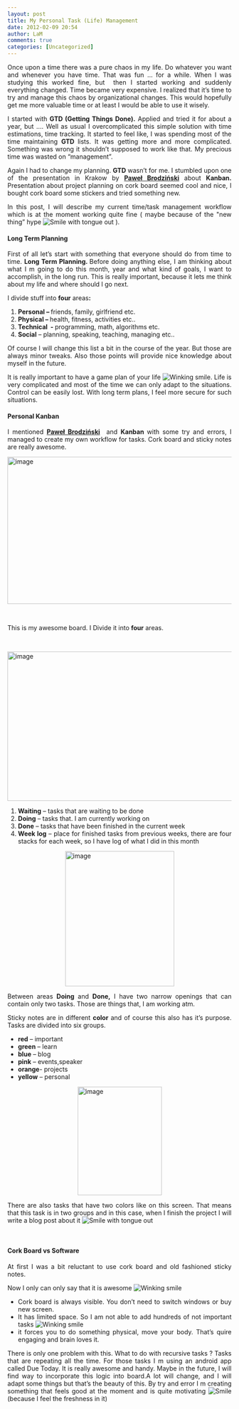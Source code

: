 ```yaml
---
layout: post
title: My Personal Task (Life) Management
date: 2012-02-09 20:54
author: LaM
comments: true
categories: [Uncategorized]
---
```

<p align="justify">Once upon a time there was a pure chaos in my life. Do whatever you want and whenever you have time. That was fun … for a while. When I was studying this worked fine, but&nbsp; then I started working and suddenly everything changed. Time became very expensive. I realized that it’s time to try and manage this chaos by organizational changes. This would hopefully get me more valuable time or at least I would be able to use it wisely.</p> <p align="justify">I started with <strong>GTD (Getting Things Done).</strong> Applied and tried it for about a year, but …. Well as usual I overcomplicated this simple solution with time estimations, time tracking. It started to feel like, I was spending most of the time maintaining <strong>GTD </strong>lists. It was getting more and more complicated. Something was wrong it shouldn’t supposed to work like that. My precious time was wasted on “management”.</p> <p align="justify">Again I had to change my planning. <strong>GTD</strong> wasn’t for me. I stumbled upon one of the presentation in Krakow by <a href="http://blog.brodzinski.com/"><strong>Paweł Brodziński</strong></a> about <strong>Kanban. </strong>Presentation about project planning on cork board seemed cool and nice, I bought cork board some stickers and tried something new.</p> <p align="justify">In this post, I will describe my current time/task management workflow which is at the moment working quite fine ( maybe because of the "new thing” hype <img style="border-bottom-style: none; border-left-style: none; border-top-style: none; border-right-style: none" class="wlEmoticon wlEmoticon-smilewithtongueout" alt="Smile with tongue out" src="http://www.mfranc.com/wp-content/uploads/2012/02/wlEmoticon-smilewithtongueout.png"> ).</p> <h4 align="justify">Long Term Planning</h4> <p align="justify">First of all let’s start with something that everyone should do from time to time. <strong>Long Term Planning. </strong>Before doing anything else, I am thinking about what I m going to do this month, year and what kind of goals, I want to accomplish, in the long run. This is really important, because it lets me think about my life and where should I go next. </p> <p align="justify">I divide stuff into <strong>four</strong> areas<strong>:</strong></p> <ol> <li> <div align="justify"><strong>Personal – </strong>friends, family, girlfriend etc.</div> <li> <div align="justify"><strong>Physical – </strong>health, fitness, activities etc..</div> <li> <div align="justify"><strong>Technical&nbsp; - </strong>programming, math, algorithms etc.</div> <li> <div align="justify"><strong>Social</strong> – planning, speaking, teaching, managing etc..</div></li></ol> <p align="justify">Of course I will change this list a bit in the course of the year. But those are always minor tweaks. Also those points will provide nice knowledge about myself in the future.</p> <p align="justify">It is really important to have a game plan of your life <img style="border-bottom-style: none; border-left-style: none; border-top-style: none; border-right-style: none" class="wlEmoticon wlEmoticon-winkingsmile" alt="Winking smile" src="http://www.mfranc.com/wp-content/uploads/2012/02/wlEmoticon-winkingsmile.png">. Life is very complicated and most of the time we can only adapt to the situations. Control can be easily lost. With long term plans, I feel more secure for such situations.</p> <h4 align="justify">Personal Kanban</h4> <p align="justify">I mentioned <a href="http://blog.brodzinski.com/"><strong>Paweł Brodziński</strong></a>&nbsp; and <strong>Kanban </strong>with some try and errors, I managed to create my own workflow for tasks. Cork board and sticky notes are really awesome. </p> <p align="justify"><a href="http://www.mfranc.com/wp-content/uploads/2012/02/image.png"><img style="background-image: none; border-right-width: 0px; padding-left: 0px; padding-right: 0px; display: block; float: none; border-top-width: 0px; border-bottom-width: 0px; margin-left: auto; border-left-width: 0px; margin-right: auto; padding-top: 0px" title="image" border="0" alt="image" src="http://www.mfranc.com/wp-content/uploads/2012/02/image_thumb.png" width="523" height="331"></a></p> <p align="justify">&nbsp;</p> <p align="justify">This is my awesome board. I Divide it into <strong>four</strong> areas.</p> <p align="justify">&nbsp;</p> <p align="justify"><a href="http://www.mfranc.com/wp-content/uploads/2012/02/image1.png"><img style="background-image: none; border-right-width: 0px; padding-left: 0px; padding-right: 0px; display: block; float: none; border-top-width: 0px; border-bottom-width: 0px; margin-left: auto; border-left-width: 0px; margin-right: auto; padding-top: 0px" title="image" border="0" alt="image" src="http://www.mfranc.com/wp-content/uploads/2012/02/image_thumb1.png" width="521" height="336"></a></p> <ol> <li> <div align="justify"><strong>Waiting</strong> – tasks that are waiting to be done</div> <li> <div align="justify"><strong>Doing</strong> – tasks that. I am currently working on</div> <li> <div align="justify"><strong>Done</strong> – tasks that have been finished in the current week</div> <li> <div align="justify"><strong>Week log</strong> – place for finished tasks from previous weeks, there are four stacks for each week, so I have log of what I did in this month</div></li></ol> <p align="justify"><strong></strong><a href="http://www.mfranc.com/wp-content/uploads/2012/02/image2.png"><img style="background-image: none; border-right-width: 0px; padding-left: 0px; padding-right: 0px; display: block; float: none; border-top-width: 0px; border-bottom-width: 0px; margin-left: auto; border-left-width: 0px; margin-right: auto; padding-top: 0px" title="image" border="0" alt="image" src="http://www.mfranc.com/wp-content/uploads/2012/02/image_thumb2.png" width="245" height="304"></a></p> <p align="justify">Between areas <strong>Doing</strong> and <strong>Done,</strong> I have two narrow openings that can contain only two tasks. Those are things that, I am working atm.</p> <p align="justify">Sticky notes are in different <strong>color</strong> and of course this also has it’s purpose. Tasks are divided into six groups.</p> <ul> <li> <div align="justify"><strong>red</strong> – important</div> <li> <div align="justify"><strong>green</strong> – learn</div> <li> <div align="justify"><strong>blue</strong> – blog</div> <li> <div align="justify"><strong>pink</strong> – events,speaker</div> <li> <div align="justify"><strong>orange</strong>- projects</div> <li> <div align="justify"><strong>yellow</strong> – personal</div></li></ul> <p align="justify"><a href="http://www.mfranc.com/wp-content/uploads/2012/02/image3.png"><img style="background-image: none; border-right-width: 0px; padding-left: 0px; padding-right: 0px; display: block; float: none; border-top-width: 0px; border-bottom-width: 0px; margin-left: auto; border-left-width: 0px; margin-right: auto; padding-top: 0px" title="image" border="0" alt="image" src="http://www.mfranc.com/wp-content/uploads/2012/02/image_thumb3.png" width="189" height="244"></a></p> <p align="justify">There are also tasks that have two colors like on this screen. That means that this task is in two groups and in this case, when I finish the project I will write a blog post about it <img style="border-bottom-style: none; border-left-style: none; border-top-style: none; border-right-style: none" class="wlEmoticon wlEmoticon-smilewithtongueout" alt="Smile with tongue out" src="http://www.mfranc.com/wp-content/uploads/2012/02/wlEmoticon-smilewithtongueout.png"></p> <p align="justify">&nbsp;</p> <h4 align="justify">Cork Board vs Software</h4> <p align="justify">At first I was a bit reluctant to use cork board and old fashioned sticky notes.</p> <p align="justify">Now I only can only say that it is awesome <img style="border-bottom-style: none; border-left-style: none; border-top-style: none; border-right-style: none" class="wlEmoticon wlEmoticon-winkingsmile" alt="Winking smile" src="http://www.mfranc.com/wp-content/uploads/2012/02/wlEmoticon-winkingsmile.png"></p> <ul> <li> <div align="justify">Cork board is always visible. You don’t need to switch windows or buy new screen.</div> <li> <div align="justify">It has limited space. So I am not able to add hundreds of not important tasks <img style="border-bottom-style: none; border-left-style: none; border-top-style: none; border-right-style: none" class="wlEmoticon wlEmoticon-winkingsmile" alt="Winking smile" src="http://www.mfranc.com/wp-content/uploads/2012/02/wlEmoticon-winkingsmile.png"></div> <li> <div align="justify">it forces you to do something physical, move your body. That’s quire engaging and brain loves it.</div></li></ul> <p align="justify">There is only one problem with this. What to do with recursive tasks ? Tasks that are repeating all the time. For those tasks I m using an android app called Due Today. It is really awesome and handy. Maybe in the future, I will find way to incorporate this logic into board.A lot will change, and I will adapt some things but that’s the beauty of this. By try and error I m creating something that feels good at the moment and is quite motivating <img style="border-bottom-style: none; border-left-style: none; border-top-style: none; border-right-style: none" class="wlEmoticon wlEmoticon-smile" alt="Smile" src="http://www.mfranc.com/wp-content/uploads/2012/02/wlEmoticon-smile.png"> (because I feel the freshness in it)</p>

